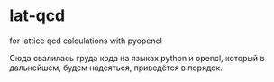 lat-qcd
=======

for lattice qcd calculations with pyopencl

Сюда свалилась груда кода на языках python и opencl, который в дальнейшем, будем надеяться, приведётся в порядок.
